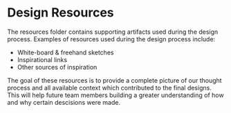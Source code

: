 # Design Resources
The resources folder contains supporting artifacts used during the design process.  Examples of resources used during the design process include:
* White-board & freehand sketches
* Inspirational links
* Other sources of inspiration

The goal of these resources is to provide a complete picture of our thought process and all available context which contributed to the final designs. This will help future team members building a greater understanding of how and why certain descisions were made.
